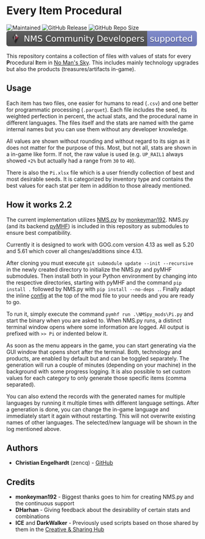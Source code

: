 # Every Item Procedural

![Maintained](https://img.shields.io/maintenance/yes/2025)
![GitHub Release](https://img.shields.io/github/v/release/zencq/Pi?display_name=release)
![GitHub Repo Size](https://img.shields.io/github/repo-size/zencq/Pi)
[![Supported by the No Man's Sky Community Developers & Designers](https://raw.githubusercontent.com/NMSCD/About/master/badge/purple.svg)](https://nmscd.com/)

This repository contains a collection of files with values of stats for every
**P**rocedural **I**tem in [No Man's Sky](https://www.nomanssky.com/). This includes
mainly technology upgrades but also the products (treasures/artifacts in-game).

## Usage

Each item has two files, one easier for humans to read (`.csv`) and one better for
programmatic processing (`.parquet`). Each file includes the seed, its weighted
perfection in percent, the actual stats, and the procedural name in different languages.
The files itself and the stats are named with the game internal names but you can
use them without any developer knowledge.

All values are shown without rounding and without regard to its sign as it does
not matter for the purpose of this. Most, but not all, stats are shown in a in-game
like form. If not, the raw value is used (e.g. `UP_RAIL1` always showed `+2%` but
actually had a range from `30` to `40`).

There is also the `Pi.xlsx` file which is a user friendly collection of best and
most desirable seeds. It is categorized by inventory type and contains the best
values for each stat per item in addition to those already mentioned.

<!-- ## Known Issues

The following items are currently *outdated* or *not available* due to changes in
a newer yet unsupported game version. All supported versions can be can be seen
below and the latest item update in the [releases here on GitHub](https://github.com/zencq/Pi/releases). -->

## How it works 2.2

The current implementation utilizes [NMS.py](https://github.com/monkeyman192/NMS.py)
by [monkeyman192](https://github.com/monkeyman192). NMS.py (and its backend [pyMHF](https://github.com/monkeyman192/pyMHF))
is included in this repository as submodules to ensure best compatibility.

Currently it is designed to work with GOG.com version 4.13 as well as 5.20 and 5.61
which cover all changes/additions since 4.13.

After cloning you must execute `git submodule update --init --recursive` in the
newly created directory to initialize the NMS.py and pyMHF submodules. Then install
both in your Python environment by changing into the respective directories, starting
with pyMHF and the command `pip install .` followed by NMS.py with `pip install --no-deps .`.
Finally adapt the inline [config](https://github.com/monkeyman192/pyMHF/blob/master/docs/settings.md)
at the top of the mod file to your needs and you are ready to go.

To run it, simply execute the command `pymhf run .\NMSpy_mods\Pi.py` and start the
binary when you are asked to. When NMS.py runs, a distinct terminal window opens
where some information are logged. All output is prefixed with `>> Pi` or indented
below it.

As soon as the menu appears in the game, you can start generating via the GUI window
that opens short after the terminal. Both, technology and products, are enabled
by default but and can be toggled separately. The generation will run a couple of
minutes (depending on your machine) in the background with some progress logging.
It is also possible to set custom values for each category to only generate those
specific items (comma separated).

You can also extend the records with the generated names for multiple languages
by running it multiple times with different language settings. After a generation
is done, you can change the in-game language and immediately start it again without
restarting. This will not overwrite existing names of other languages. The
selected/new language will be shown in the log mentioned above.

## Authors

* **Christian Engelhardt** (zencq) - [GitHub](https://github.com/cengelha)

## Credits

* **monkeyman192** - Biggest thanks goes to him for creating NMS.py and the continuous support
* **DHarhan** - Giving feedback about the desirability of certain stats and combinations
* **ICE** and **DarkWalker** - Previously used scripts based on those shared by
  them in the [Creative & Sharing Hub](https://discord.gg/RSGQFQv2pP)
